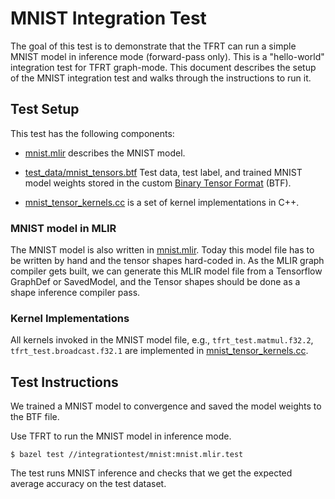 # MNIST Integration Test

<!--* freshness: {
  owner: 'chuanhao'
  reviewed: '2020-10-29'
} *-->

<!-- TOC -->

The goal of this test is to demonstrate that the TFRT can run a simple MNIST
model in inference mode (forward-pass only). This is a "hello-world" integration
test for TFRT graph-mode. This document describes the setup of the MNIST
integration test and walks through the instructions to run it.

## Test Setup

This test has the following components:

*   [mnist.mlir](https://github.com/tensorflow/runtime/blob/master/integrationtest/mnist/mnist.mlir)
    describes the MNIST model.

*   [test_data/mnist_tensors.btf](https://github.com/tensorflow/runtime/blob/master/integrationtest/mnist/test_data/mnist_tensors.btf)
    Test data, test label, and trained MNIST model weights stored in the custom
    [Binary Tensor Format](binary_tensor_format.md) (BTF).

*   [mnist_tensor_kernels.cc](https://github.com/tensorflow/runtime/blob/master/backends/cpu/lib/ops/test/mnist_tensor_kernels.cc)
    is a set of kernel implementations in C++.

### MNIST model in MLIR

The MNIST model is also written in
[mnist.mlir](https://github.com/tensorflow/runtime/blob/master/integrationtest/mnist/mnist.mlir).
Today this model file has to be written by hand and the tensor shapes hard-coded
in. As the MLIR graph compiler gets built, we can generate this MLIR model file
from a Tensorflow GraphDef or SavedModel, and the Tensor shapes should be done
as a shape inference compiler pass.

### Kernel Implementations

All kernels invoked in the MNIST model file, e.g., `tfrt_test.matmul.f32.2`,
`tfrt_test.broadcast.f32.1` are implemented in
[mnist_tensor_kernels.cc](https://github.com/tensorflow/runtime/blob/master/backends/cpu/lib/ops/test/mnist_tensor_kernels.cc).

## Test Instructions

We trained a MNIST model to convergence and saved the model weights to the BTF
file.

Use TFRT to run the MNIST model in inference mode.

```shell
$ bazel test //integrationtest/mnist:mnist.mlir.test
```

The test runs MNIST inference and checks that we get the expected average
accuracy on the test dataset.
